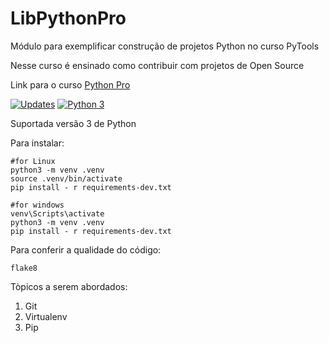# LibPythonPro

Módulo para exemplificar construção de projetos Python no curso PyTools

Nesse curso é ensinado como contribuir com projetos de Open Source

Link para o curso [Python Pro](https://pythonpro.com.br/)

[![Updates](https://pyup.io/repos/github/ViniciusBrag/LibPtyhonPro/shield.svg)](https://pyup.io/repos/github/ViniciusBrag/LibPtyhonPro/)
[![Python 3](https://pyup.io/repos/github/ViniciusBrag/LibPtyhonPro/python-3-shield.svg)](https://pyup.io/repos/github/ViniciusBrag/LibPtyhonPro/)

Suportada versão 3 de Python

Para instalar:
```Console
#for Linux
python3 -m venv .venv
source .venv/bin/activate
pip install - r requirements-dev.txt

#for windows
venv\Scripts\activate
python3 -m venv .venv
pip install - r requirements-dev.txt

```
Para conferir a qualidade do código:

```Console
flake8
```

Tòpicos a serem abordados:
1. Git
2. Virtualenv
3. Pip

